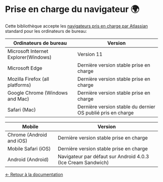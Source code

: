 # Prise en charge du navigateur 🌍

Cette bibliothèque accepte les [navigateurs pris en charge par Atlassian](https://confluence.atlassian.com/cloud/supported-browsers-744721663.html) standard pour les ordinateurs de bureau:

| Ordinateurs de bureau                | Version                                                     |
| ------------------------------------ | ----------------------------------------------------------- |
| Microsoft Internet Explorer(Windows) | Version 11                                                  |
| Microsoft Edge                       | Dernière version stable prise en charge                     |
| Mozilla Firefox (all platforms)      | Dernière version stable prise en charge                     |
| Google Chrome (Windows and Mac)      | Dernière version stable prise en charge                     |
| Safari (Mac)                         | Dernière version stable du dernier OS publié pris en charge |

| Mobile                   | Version                                                      |
| ------------------------ | ------------------------------------------------------------ |
| Chrome (Android and iOS) | Dernière version stable prise en charge                      |
| Mobile Safari (iOS)      | Dernière version stable prise en charge                      |
| Android (Android)        | Navigateur par défaut sur Android 4.0.3 (Ice Cream Sandwich) |

[← Retour à la documentation](/README.md#documentation-)
